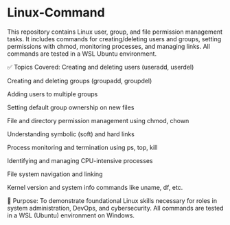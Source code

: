 # Linux-Command
This repository contains Linux user, group, and file permission management tasks. It includes commands for creating/deleting users and groups, setting permissions with chmod, monitoring processes, and managing links. All commands are tested in a WSL Ubuntu environment.

✅ Topics Covered:
Creating and deleting users (useradd, userdel)

Creating and deleting groups (groupadd, groupdel)

Adding users to multiple groups

Setting default group ownership on new files

File and directory permission management using chmod, chown

Understanding symbolic (soft) and hard links

Process monitoring and termination using ps, top, kill

Identifying and managing CPU-intensive processes

File system navigation and linking

Kernel version and system info commands like uname, df, etc.

🧠 Purpose:
To demonstrate foundational Linux skills necessary for roles in system administration, DevOps, and cybersecurity. All commands are tested in a WSL (Ubuntu) environment on Windows.
